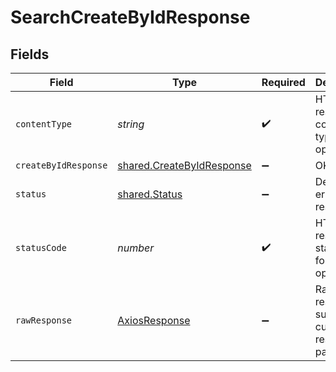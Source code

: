 # SearchCreateByIdResponse


## Fields

| Field                                                                  | Type                                                                   | Required                                                               | Description                                                            |
| ---------------------------------------------------------------------- | ---------------------------------------------------------------------- | ---------------------------------------------------------------------- | ---------------------------------------------------------------------- |
| `contentType`                                                          | *string*                                                               | :heavy_check_mark:                                                     | HTTP response content type for this operation                          |
| `createByIdResponse`                                                   | [shared.CreateByIdResponse](../../models/shared/createbyidresponse.md) | :heavy_minus_sign:                                                     | OK                                                                     |
| `status`                                                               | [shared.Status](../../models/shared/status.md)                         | :heavy_minus_sign:                                                     | Default error response                                                 |
| `statusCode`                                                           | *number*                                                               | :heavy_check_mark:                                                     | HTTP response status code for this operation                           |
| `rawResponse`                                                          | [AxiosResponse](https://axios-http.com/docs/res_schema)                | :heavy_minus_sign:                                                     | Raw HTTP response; suitable for custom response parsing                |